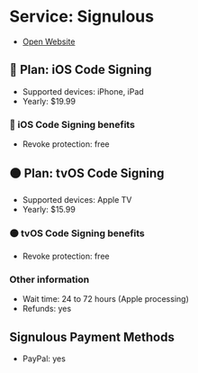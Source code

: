 
# Service: Signulous
- [Open Website](https://www.signulous.com/)

## 🔴 Plan: iOS Code Signing  
- Supported devices: iPhone, iPad  
- Yearly: $19.99  

### 🔴 iOS Code Signing benefits  
- Revoke protection: free

## 🟠 Plan: tvOS Code Signing  
- Supported devices: Apple TV  
- Yearly: $15.99  

### 🟠 tvOS Code Signing benefits  
- Revoke protection: free

### Other information 
- Wait time: 24 to 72 hours (Apple processing)
- Refunds: yes

## Signulous Payment Methods  
- PayPal: yes

